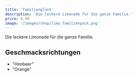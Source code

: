 ```yaml
---
title: 'Familienglück'
description: 'Die leckere Limonade für die ganze Familie.'
price: 6,99
image: '/images/shop/limo_familienpack.png'
---
```


Die leckere Limonade für die ganze Familie.

## Geschmacksrichtungen

- "Himbeer"
- "Orange"

